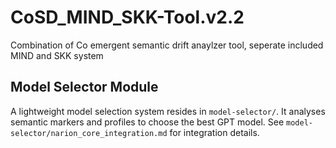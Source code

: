 # CoSD_MIND_SKK-Tool.v2.2
Combination of Co emergent semantic drift anaylzer tool, seperate included MIND and SKK system

## Model Selector Module
A lightweight model selection system resides in `model-selector/`. It analyses semantic markers and profiles to choose the best GPT model. See `model-selector/narion_core_integration.md` for integration details.
